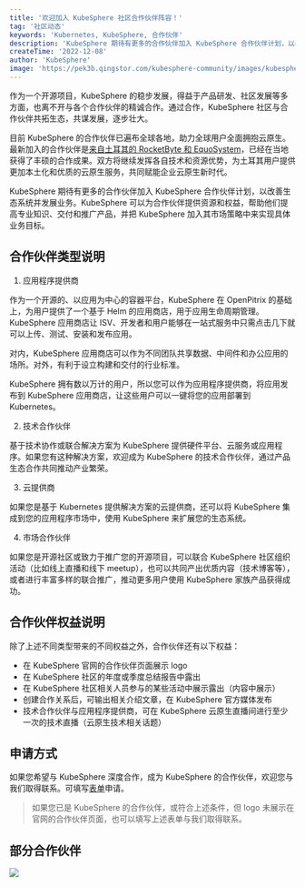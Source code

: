 ```yaml
---
title: '欢迎加入 KubeSphere 社区合作伙伴阵容！'
tag: '社区动态'
keywords: 'Kubernetes, KubeSphere, 合作伙伴'
description: 'KubeSphere 期待有更多的合作伙伴加入 KubeSphere 合作伙伴计划，以改善生态系统并发展业务。'
createTime: '2022-12-08'
author: 'KubeSphere'
image: 'https://pek3b.qingstor.com/kubesphere-community/images/kubesphere-partner-cover.png'
---
```


作为一个开源项目，KubeSphere 的稳步发展，得益于产品研发、社区发展等多方面，也离不开与各个合作伙伴的精诚合作。通过合作，KubeSphere 社区与合作伙伴共拓生态，共谋发展，逐步壮大。

目前 KubeSphere 的合作伙伴已遍布全球各地，助力全球用户全面拥抱云原生。最新加入的合作伙伴是[来自土耳其的 RocketByte 和 EquoSystem](https://kubesphere.io/zh/news/kubesphere-turkey-and-huawei-announce-partnership/)，已经在当地获得了丰硕的合作成果。双方将继续发挥各自技术和资源优势，为土耳其用户提供更加本土化和优质的云原生服务，共同赋能企业云原生新时代。

KubeSphere 期待有更多的合作伙伴加入 KubeSphere 合作伙伴计划，以改善生态系统并发展业务。KubeSphere 可以为合作伙伴提供资源和权益，帮助他们提高专业知识、交付和推广产品，并把 KubeSphere 加入其市场策略中来实现具体业务目标。

## 合作伙伴类型说明

1. 应用程序提供商

作为一个开源的、以应用为中心的容器平台，KubeSphere 在 OpenPitrix 的基础上，为用户提供了一个基于 Helm 的应用商店，用于应用生命周期管理。KubeSphere 应用商店让 ISV、开发者和用户能够在一站式服务中只需点击几下就可以上传、测试、安装和发布应用。

对内，KubeSphere 应用商店可以作为不同团队共享数据、中间件和办公应用的场所。对外，有利于设立构建和交付的行业标准。

KubeSphere 拥有数以万计的用户，所以您可以作为应用程序提供商，将应用发布到 KubeSphere 应用商店，让这些用户可以一键将您的应用部署到 Kubernetes。

2. 技术合作伙伴

基于技术协作或联合解决方案为 KubeSphere 提供硬件平台、云服务或应用程序。如果您有这种解决方案，欢迎成为 KubeSphere 的技术合作伙伴，通过产品生态合作共同推动产业繁荣。

3. 云提供商

如果您是基于 Kubernetes 提供解决方案的云提供商，还可以将 KubeSphere 集成到您的应用程序市场中，使用 KubeSphere 来扩展您的生态系统。

4. 市场合作伙伴

如果您是开源社区或致力于推广您的开源项目，可以联合 KubeSphere 社区组织活动（比如线上直播和线下 meetup），也可以共同产出优质内容（技术博客等），或者进行丰富多样的联合推广，推动更多用户使用 KubeSphere 家族产品获得成功。

## 合作伙伴权益说明

除了上述不同类型带来的不同权益之外，合作伙伴还有以下权益：

- 在 KubeSphere 官网的合作伙伴页面展示 logo
- 在 KubeSphere 社区的年度或季度总结报告中露出
- 在 KubeSphere 社区相关人员参与的某些活动中展示露出（内容中展示）
- 创建合作关系后，可输出相关介绍文章，在 KubeSphere 官方媒体发布
- 技术合作伙伴与应用程序提供商，可在 KubeSphere 云原生直播间进行至少一次的技术直播（云原生技术相关话题）

## 申请方式

如果您希望与 KubeSphere 深度合作，成为 KubeSphere 的合作伙伴，欢迎您与我们取得联系。可填写[表单](https://jinshuju.net/f/WIVxeX)申请。

> 如果您已是 KubeSphere 的合作伙伴，或符合上述条件，但 logo 未展示在官网的合作伙伴页面，也可以填写上述表单与我们取得联系。

## 部分合作伙伴

![](https://pek3b.qingstor.com/kubesphere-community/images/202212121537.png)

